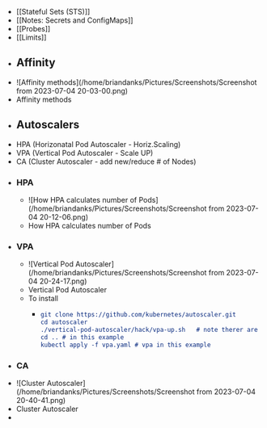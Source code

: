 - [[Stateful Sets (STS)]]
- [[Notes: Secrets and ConfigMaps]]
- [[Probes]]
- [[Limits]]
- ## Affinity
- ![Affinity methods](/home/briandanks/Pictures/Screenshots/Screenshot from 2023-07-04 20-03-00.png)
- Affinity methods
- ## Autoscalers
- HPA (Horizonatal Pod Autoscaler  - Horiz.Scaling)
- VPA (Vertical Pod Autoscaler - Scale UP)
- CA (Cluster Autoscaler - add new/reduce # of Nodes)
- ### HPA
	- ![How HPA calculates number of Pods](/home/briandanks/Pictures/Screenshots/Screenshot from 2023-07-04 20-12-06.png)
	- How HPA calculates number of Pods
- ### VPA
	- ![Vertical Pod Autoscaler](/home/briandanks/Pictures/Screenshots/Screenshot from 2023-07-04 20-24-17.png)
	- Vertical Pod Autoscaler
	- To install
		- ```cmake
		  git clone https://github.com/kubernetes/autoscaler.git
		  cd autoscaler
		  ./vertical-pod-autoscaler/hack/vpa-up.sh   # note therer are other functions in vpa-down.sh / etc.
		  cd ..	# in this example
		  kubectl apply -f vpa.yaml # vpa in this example
		  ```
- ### CA
- ![Cluster Autoscaler](/home/briandanks/Pictures/Screenshots/Screenshot from 2023-07-04 20-40-41.png)
- Cluster Autoscaler
-